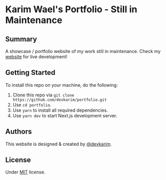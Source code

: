 # Karim Wael's Portfolio - Still in Maintenance

## Summary

A showcase / portfolio website of my work still in maintenance. Check my [website](https://www.karimwael.com) for live development!

## Getting Started

To install this repo on your machine, do the following:

1. Clone this repo via `git clone https://github.com/devkarim/portfolio.git`
2. Use `cd portfolio`.
3. Use `yarn` to install all required dependencies.
4. Use `yarn dev` to start Next.js development server.

## Authors

This website is designed & created by [@devkarim](https://github.com/devkarim).

## License

Under [MIT](https://github.com/devkarim/portfolio/blob/main/LICENSE.md) license.
